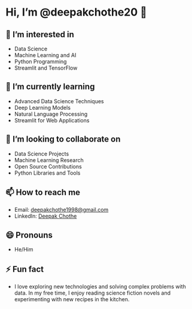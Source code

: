 # Hi, I’m @deepakchothe20 👋

## 👀 I’m interested in
- Data Science
- Machine Learning and AI
- Python Programming
- Streamlit and TensorFlow

## 🌱 I’m currently learning
- Advanced Data Science Techniques
- Deep Learning Models
- Natural Language Processing
- Streamlit for Web Applications

## 💞️ I’m looking to collaborate on
- Data Science Projects
- Machine Learning Research
- Open Source Contributions
- Python Libraries and Tools

## 📫 How to reach me
- Email: [deepakchothe1998@gmail.com](mailto:deepakchothe1998@gmail.com)
- LinkedIn: [Deepak Chothe](https://www.linkedin.com/in/deepakchothe/)

## 😄 Pronouns
- He/Him

## ⚡ Fun fact
- I love exploring new technologies and solving complex problems with data. In my free time, I enjoy reading science fiction novels and experimenting with new recipes in the kitchen.
